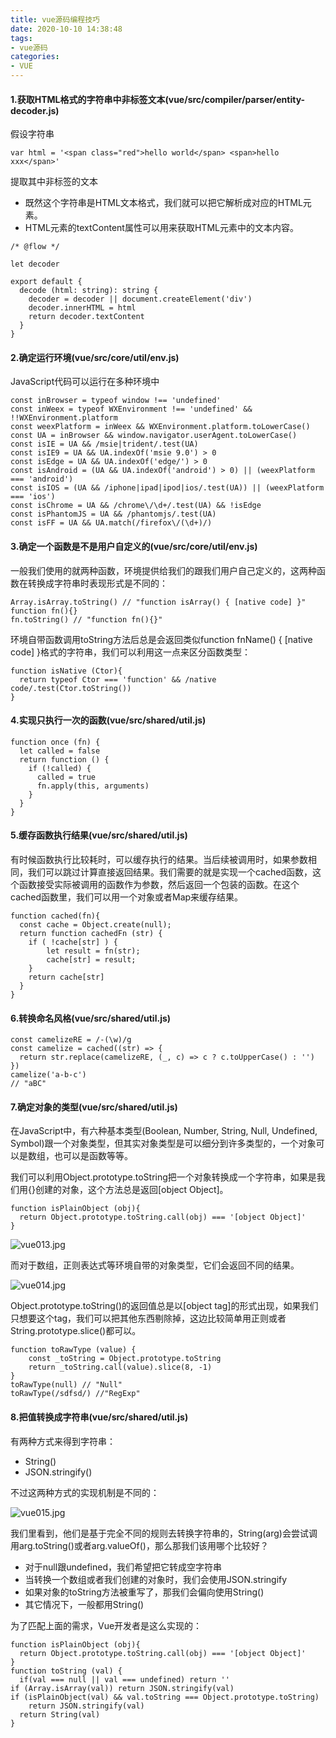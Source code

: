 ```yaml
---
title: vue源码编程技巧
date: 2020-10-10 14:38:48
tags:
- vue源码
categories:
- VUE
---
```

#### 1.获取HTML格式的字符串中非标签文本(vue/src/compiler/parser/entity-decoder.js)
假设字符串
<!--more-->
```
var html = '<span class="red">hello world</span> <span>hello xxx</span>'
```

提取其中非标签的文本

- 既然这个字符串是HTML文本格式，我们就可以把它解析成对应的HTML元素。
- HTML元素的textContent属性可以用来获取HTML元素中的文本内容。

```
/* @flow */

let decoder

export default {
  decode (html: string): string {
    decoder = decoder || document.createElement('div')
    decoder.innerHTML = html
    return decoder.textContent
  }
}
```

#### 2.确定运行环境(vue/src/core/util/env.js)
JavaScript代码可以运行在多种环境中

```
const inBrowser = typeof window !== 'undefined'
const inWeex = typeof WXEnvironment !== 'undefined' && !!WXEnvironment.platform
const weexPlatform = inWeex && WXEnvironment.platform.toLowerCase()
const UA = inBrowser && window.navigator.userAgent.toLowerCase()
const isIE = UA && /msie|trident/.test(UA)
const isIE9 = UA && UA.indexOf('msie 9.0') > 0
const isEdge = UA && UA.indexOf('edge/') > 0
const isAndroid = (UA && UA.indexOf('android') > 0) || (weexPlatform === 'android')
const isIOS = (UA && /iphone|ipad|ipod|ios/.test(UA)) || (weexPlatform === 'ios')
const isChrome = UA && /chrome\/\d+/.test(UA) && !isEdge
const isPhantomJS = UA && /phantomjs/.test(UA)
const isFF = UA && UA.match(/firefox\/(\d+)/)
```

#### 3.确定一个函数是不是用户自定义的(vue/src/core/util/env.js)
一般我们使用的就两种函数，环境提供给我们的跟我们用户自己定义的，这两种函数在转换成字符串时表现形式是不同的：

```
Array.isArray.toString() // "function isArray() { [native code] }"
function fn(){} 
fn.toString() // "function fn(){}"
```

环境自带函数调用toString方法后总是会返回类似function fnName() { [native code] }格式的字符串，我们可以利用这一点来区分函数类型：

```
function isNative (Ctor){
  return typeof Ctor === 'function' && /native code/.test(Ctor.toString())
}
```

#### 4.实现只执行一次的函数(vue/src/shared/util.js)
```
function once (fn) {
  let called = false
  return function () {
    if (!called) {
      called = true
      fn.apply(this, arguments)
    }
  }
}
```

#### 5.缓存函数执行结果(vue/src/shared/util.js)
有时候函数执行比较耗时，可以缓存执行的结果。当后续被调用时，如果参数相同，我们可以跳过计算直接返回结果。我们需要的就是实现一个cached函数，这个函数接受实际被调用的函数作为参数，然后返回一个包装的函数。在这个cached函数里，我们可以用一个对象或者Map来缓存结果。

```
function cached(fn){
  const cache = Object.create(null);
  return function cachedFn (str) {
    if ( !cache[str] ) {
        let result = fn(str);
        cache[str] = result;
    }
    return cache[str]
  }
}
```

#### 6.转换命名风格(vue/src/shared/util.js)
```
const camelizeRE = /-(\w)/g
const camelize = cached((str) => {
  return str.replace(camelizeRE, (_, c) => c ? c.toUpperCase() : '')
})
camelize('a-b-c')
// "aBC"
```

#### 7.确定对象的类型(vue/src/shared/util.js)
在JavaScript中，有六种基本类型(Boolean, Number, String, Null, Undefined, Symbol)跟一个对象类型，但其实对象类型是可以细分到许多类型的，一个对象可以是数组，也可以是函数等等。

我们可以利用Object.prototype.toString把一个对象转换成一个字符串，如果是我们用{}创建的对象，这个方法总是返回[object Object]。
```
function isPlainObject (obj){
  return Object.prototype.toString.call(obj) === '[object Object]'
}
```

![vue013.jpg](http://alivnram-test.oss-cn-beijing.aliyuncs.com/alivnblog/vue013.jpg)

而对于数组，正则表达式等环境自带的对象类型，它们会返回不同的结果。

![vue014.jpg](http://alivnram-test.oss-cn-beijing.aliyuncs.com/alivnblog/vue014.jpg)

Object.prototype.toString()的返回值总是以[object tag]的形式出现，如果我们只想要这个tag，我们可以把其他东西剔除掉，这边比较简单用正则或者String.prototype.slice()都可以。

```
function toRawType (value) {
    const _toString = Object.prototype.toString
    return _toString.call(value).slice(8, -1)
}
toRawType(null) // "Null"
toRawType(/sdfsd/) //"RegExp"
```

#### 8.把值转换成字符串(vue/src/shared/util.js)
有两种方式来得到字符串：

- String()
- JSON.stringify()

不过这两种方式的实现机制是不同的：

![vue015.jpg](http://alivnram-test.oss-cn-beijing.aliyuncs.com/alivnblog/vue015.jpg)

我们里看到，他们是基于完全不同的规则去转换字符串的，String(arg)会尝试调用arg.toString()或者arg.valueOf()，那么那我们该用哪个比较好？

- 对于null跟undefined，我们希望把它转成空字符串
- 当转换一个数组或者我们创建的对象时，我们会使用JSON.stringify
- 如果对象的toString方法被重写了，那我们会偏向使用String()
- 其它情况下，一般都用String()

为了匹配上面的需求，Vue开发者是这么实现的：

```
function isPlainObject (obj){
  return Object.prototype.toString.call(obj) === '[object Object]'
}
function toString (val) {
  if(val === null || val === undefined) return ''
if (Array.isArray(val)) return JSON.stringify(val)
if (isPlainObject(val) && val.toString === Object.prototype.toString)
    return JSON.stringify(val)
  return String(val)
}
```